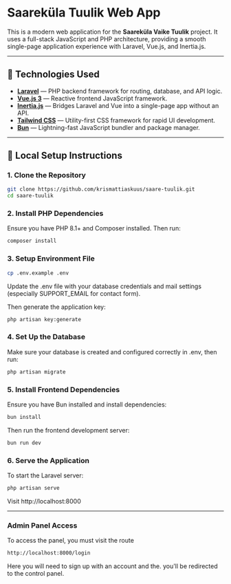 # Saareküla Tuulik Web App

This is a modern web application for the **Saareküla Vaike Tuulik** project. It uses a full-stack JavaScript and PHP architecture, providing a smooth single-page application experience with Laravel, Vue.js, and Inertia.js.

---

## 🧰 Technologies Used

- **[Laravel](https://laravel.com/)** — PHP backend framework for routing, database, and API logic.
- **[Vue.js 3](https://vuejs.org/)** — Reactive frontend JavaScript framework.
- **[Inertia.js](https://inertiajs.com/)** — Bridges Laravel and Vue into a single-page app without an API.
- **[Tailwind CSS](https://tailwindcss.com/)** — Utility-first CSS framework for rapid UI development.
- **[Bun](https://bun.sh/)** — Lightning-fast JavaScript bundler and package manager.

---

## 🚀 Local Setup Instructions

### 1. Clone the Repository

```bash
git clone https://github.com/krismattiaskuus/saare-tuulik.git
cd saare-tuulik
```

### 2. Install PHP Dependencies
Ensure you have PHP 8.1+ and Composer installed. Then run:

```bash
composer install
```

### 3. Setup Environment File
```bash
cp .env.example .env
```
Update the .env file with your database credentials and mail settings (especially SUPPORT_EMAIL for contact form).

Then generate the application key:

```bash
php artisan key:generate
```
### 4. Set Up the Database
Make sure your database is created and configured correctly in .env, then run:

```bash
php artisan migrate
```

### 5. Install Frontend Dependencies
Ensure you have Bun installed and install dependencies:

```bash
bun install
```
Then run the frontend development server:

```bash
bun run dev
```

### 6. Serve the Application
To start the Laravel server:

```bash
php artisan serve
```
Visit http://localhost:8000


---

### Admin Panel Access

To access the panel, you must visit the route
```bash
http://localhost:8000/login
```

Here you will need to sign up with an account and the. you'll be redirected to the control panel.
